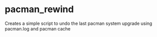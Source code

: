# pacman_rewind
Creates a simple script to undo the last pacman system upgrade using pacman.log and pacman cache
